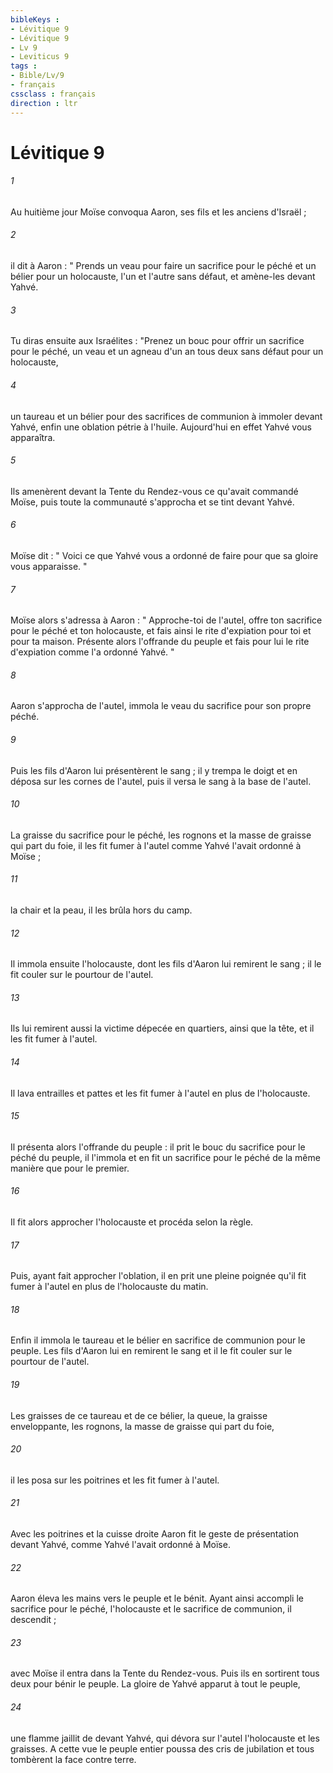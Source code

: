 ```yaml
---
bibleKeys : 
- Lévitique 9
- Lévitique 9
- Lv 9
- Leviticus 9
tags : 
- Bible/Lv/9
- français
cssclass : français
direction : ltr
---
```


# Lévitique 9

###### 1
Au huitième jour Moïse convoqua Aaron, ses fils et les anciens d'Israël ; 
###### 2
il dit à Aaron : " Prends un veau pour faire un sacrifice pour le péché et un bélier pour un holocauste, l'un et l'autre sans défaut, et amène-les devant Yahvé. 
###### 3
Tu diras ensuite aux Israélites : "Prenez un bouc pour offrir un sacrifice pour le péché, un veau et un agneau d'un an tous deux sans défaut pour un holocauste, 
###### 4
un taureau et un bélier pour des sacrifices de communion à immoler devant Yahvé, enfin une oblation pétrie à l'huile. Aujourd'hui en effet Yahvé vous apparaîtra. 
###### 5
Ils amenèrent devant la Tente du Rendez-vous ce qu'avait commandé Moïse, puis toute la communauté s'approcha et se tint devant Yahvé. 
###### 6
Moïse dit : " Voici ce que Yahvé vous a ordonné de faire pour que sa gloire vous apparaisse. " 
###### 7
Moïse alors s'adressa à Aaron : " Approche-toi de l'autel, offre ton sacrifice pour le péché et ton holocauste, et fais ainsi le rite d'expiation pour toi et pour ta maison. Présente alors l'offrande du peuple et fais pour lui le rite d'expiation comme l'a ordonné Yahvé. "
###### 8
Aaron s'approcha de l'autel, immola le veau du sacrifice pour son propre péché. 
###### 9
Puis les fils d'Aaron lui présentèrent le sang ; il y trempa le doigt et en déposa sur les cornes de l'autel, puis il versa le sang à la base de l'autel. 
###### 10
La graisse du sacrifice pour le péché, les rognons et la masse de graisse qui part du foie, il les fit fumer à l'autel comme Yahvé l'avait ordonné à Moïse ; 
###### 11
la chair et la peau, il les brûla hors du camp. 
###### 12
Il immola ensuite l'holocauste, dont les fils d'Aaron lui remirent le sang ; il le fit couler sur le pourtour de l'autel. 
###### 13
Ils lui remirent aussi la victime dépecée en quartiers, ainsi que la tête, et il les fit fumer à l'autel. 
###### 14
Il lava entrailles et pattes et les fit fumer à l'autel en plus de l'holocauste. 
###### 15
Il présenta alors l'offrande du peuple : il prit le bouc du sacrifice pour le péché du peuple, il l'immola et en fit un sacrifice pour le péché de la même manière que pour le premier. 
###### 16
Il fit alors approcher l'holocauste et procéda selon la règle. 
###### 17
Puis, ayant fait approcher l'oblation, il en prit une pleine poignée qu'il fit fumer à l'autel en plus de l'holocauste du matin. 
###### 18
Enfin il immola le taureau et le bélier en sacrifice de communion pour le peuple. Les fils d'Aaron lui en remirent le sang et il le fit couler sur le pourtour de l'autel. 
###### 19
Les graisses de ce taureau et de ce bélier, la queue, la graisse enveloppante, les rognons, la masse de graisse qui part du foie, 
###### 20
il les posa sur les poitrines et les fit fumer à l'autel. 
###### 21
Avec les poitrines et la cuisse droite Aaron fit le geste de présentation devant Yahvé, comme Yahvé l'avait ordonné à Moïse. 
###### 22
Aaron éleva les mains vers le peuple et le bénit. Ayant ainsi accompli le sacrifice pour le péché, l'holocauste et le sacrifice de communion, il descendit ; 
###### 23
avec Moïse il entra dans la Tente du Rendez-vous. Puis ils en sortirent tous deux pour bénir le peuple. La gloire de Yahvé apparut à tout le peuple, 
###### 24
une flamme jaillit de devant Yahvé, qui dévora sur l'autel l'holocauste et les graisses. A cette vue le peuple entier poussa des cris de jubilation et tous tombèrent la face contre terre. 

